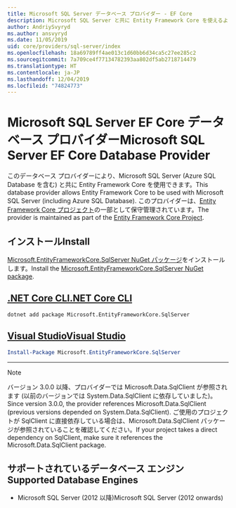 ```yaml
---
title: Microsoft SQL Server データベース プロバイダー - EF Core
description: Microsoft SQL Server と共に Entity Framework Core を使えるようにするデータベース プロバイダーに関するドキュメントです
author: AndriySvyryd
ms.author: ansvyryd
ms.date: 11/05/2019
uid: core/providers/sql-server/index
ms.openlocfilehash: 18a69789ff4ae013c1d60bb6d34ca5c27ee285c2
ms.sourcegitcommit: 7a709ce4f77134782393aa802df5ab2718714479
ms.translationtype: HT
ms.contentlocale: ja-JP
ms.lasthandoff: 12/04/2019
ms.locfileid: "74824773"
---
```

# <a name="microsoft-sql-server-ef-core-database-provider"></a><span data-ttu-id="94555-103">Microsoft SQL Server EF Core データベース プロバイダー</span><span class="sxs-lookup"><span data-stu-id="94555-103">Microsoft SQL Server EF Core Database Provider</span></span>

<span data-ttu-id="94555-104">このデータベース プロバイダーにより、Microsoft SQL Server (Azure SQL Database を含む) と共に Entity Framework Core を使用できます。</span><span class="sxs-lookup"><span data-stu-id="94555-104">This database provider allows Entity Framework Core to be used with Microsoft SQL Server (including Azure SQL Database).</span></span> <span data-ttu-id="94555-105">このプロバイダーは、[Entity Framework Core プロジェクト](https://github.com/aspnet/EntityFrameworkCore)の一部として保守管理されています。</span><span class="sxs-lookup"><span data-stu-id="94555-105">The provider is maintained as part of the [Entity Framework Core Project](https://github.com/aspnet/EntityFrameworkCore).</span></span>

## <a name="install"></a><span data-ttu-id="94555-106">インストール</span><span class="sxs-lookup"><span data-stu-id="94555-106">Install</span></span>

<span data-ttu-id="94555-107">[Microsoft.EntityFrameworkCore.SqlServer NuGet パッケージ](https://www.nuget.org/packages/Microsoft.EntityFrameworkCore.SqlServer/)をインストールします。</span><span class="sxs-lookup"><span data-stu-id="94555-107">Install the [Microsoft.EntityFrameworkCore.SqlServer NuGet package](https://www.nuget.org/packages/Microsoft.EntityFrameworkCore.SqlServer/).</span></span>

## <a name="net-core-clitabdotnet-core-cli"></a>[<span data-ttu-id="94555-108">.NET Core CLI</span><span class="sxs-lookup"><span data-stu-id="94555-108">.NET Core CLI</span></span>](#tab/dotnet-core-cli)

```dotnetcli
dotnet add package Microsoft.EntityFrameworkCore.SqlServer
```

## <a name="visual-studiotabvs"></a>[<span data-ttu-id="94555-109">Visual Studio</span><span class="sxs-lookup"><span data-stu-id="94555-109">Visual Studio</span></span>](#tab/vs)

``` powershell
Install-Package Microsoft.EntityFrameworkCore.SqlServer
```

***

> [!NOTE]
> <span data-ttu-id="94555-110">バージョン 3.0.0 以降、プロバイダーでは Microsoft.Data.SqlClient が参照されます (以前のバージョンでは System.Data.SqlClient に依存していました)。</span><span class="sxs-lookup"><span data-stu-id="94555-110">Since version 3.0.0, the provider references Microsoft.Data.SqlClient (previous versions depended on System.Data.SqlClient).</span></span> <span data-ttu-id="94555-111">ご使用のプロジェクトが SqlClient に直接依存している場合は、Microsoft.Data.SqlClient パッケージが参照されていることを確認してください。</span><span class="sxs-lookup"><span data-stu-id="94555-111">If your project takes a direct dependency on SqlClient, make sure it references the Microsoft.Data.SqlClient package.</span></span>

## <a name="supported-database-engines"></a><span data-ttu-id="94555-112">サポートされているデータベース エンジン</span><span class="sxs-lookup"><span data-stu-id="94555-112">Supported Database Engines</span></span>

* <span data-ttu-id="94555-113">Microsoft SQL Server (2012 以降)</span><span class="sxs-lookup"><span data-stu-id="94555-113">Microsoft SQL Server (2012 onwards)</span></span>
